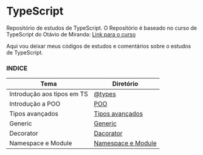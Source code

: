 # TypeScript

Repositório de estudos de TypeScript.
O Repositório é baseado no curso de TypeScript do Otávio de Miranda: [Link para o curso](https://www.udemy.com/share/1026x83@mN1qG8n7o5w_CHv6I_dm4Ck5Out3FYaONyVaNtAUdzvZ4Ro-Ma2bnOcehMG11_mc/)

Aqui vou deixar meus códigos de estudos e comentários sobre o estudos de TypeScript.

### **INDICE**
| Tema | Diretório |
|------|-----------|
|Introdução aos tipos em TS | [@types](https://github.com/juliofilizzola/typescript_studies/tree/main/@types)|
|Introdução a POO | [POO](https://github.com/juliofilizzola/typescript_studies/tree/main/poo)|
|Tipos avançados | [Tipos avançados](https://github.com/juliofilizzola/typescript_studies/tree/main/AdvencedTypes)|
|Generic | [Generic](https://github.com/juliofilizzola/typescript_studies/tree/main/Generic)|
|Decorator| [Dacorator](https://github.com/juliofilizzola/typescript_studies/tree/main/Decorator)|
|Namespace e Module| [Namespace e Module](https://github.com/juliofilizzola/typescript_studies/tree/main/Namespace-modules)|
